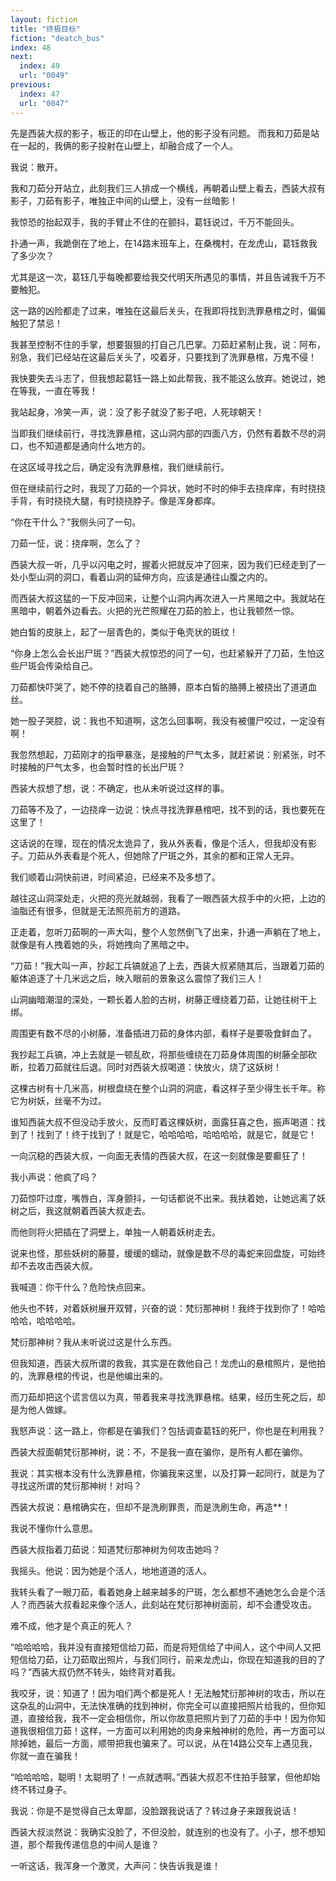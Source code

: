 ```yaml
---
layout: fiction
title: "终极目标"
fiction: "deatch_bus"
index: 48
next:
  index: 49
  url: "0049"
previous:
  index: 47
  url: "0047"
---
```

先是西装大叔的影子，板正的印在山壁上，他的影子没有问题。  而我和刀茹是站在一起的，我俩的影子投射在山壁上，却融合成了一个人。

我说：散开。

我和刀茹分开站立，此刻我们三人排成一个横线，再朝着山壁上看去，西装大叔有影子，刀茹有影子，唯独正中间的山壁上，没有一丝暗影！

我惊恐的抬起双手，我的手臂止不住的在颤抖，葛钰说过，千万不能回头。

扑通一声，我跪倒在了地上，在14路末班车上，在桑槐村，在龙虎山，葛钰救我了多少次？

尤其是这一次，葛钰几乎每晚都要给我交代明天所遇见的事情，并且告诫我千万不要触犯。

这一路的凶险都走了过来，唯独在这最后关头，在我即将找到洗罪悬棺之时，偏偏触犯了禁忌！

我甚至控制不住的手掌，想要狠狠的打自己几巴掌。刀茹赶紧制止我，说：阿布，别急，我们已经站在这最后关头了，咬着牙，只要找到了洗罪悬棺，万鬼不侵！

我快要失去斗志了，但我想起葛钰一路上如此帮我，我不能这么放弃。她说过，她在等我，一直在等我！

我站起身，冷笑一声，说：没了影子就没了影子吧，人死球朝天！

当即我们继续前行，寻找洗罪悬棺，这山洞内部的四面八方，仍然有着数不尽的洞口，也不知道都是通向什么地方的。

在这区域寻找之后，确定没有洗罪悬棺，我们继续前行。

但在继续前行之时，我现了刀茹的一个异状，她时不时的伸手去挠痒痒，有时挠挠手背，有时挠挠大腿，有时挠挠脖子。像是浑身都痒。

“你在干什么？”我侧头问了一句。

刀茹一怔，说：挠痒啊，怎么了？

西装大叔一听，几乎以闪电之时，握着火把就反冲了回来，因为我们已经走到了一处小型山洞的洞口，看着山洞的延伸方向，应该是通往山腹之内的。

而西装大叔这猛的一下反冲回来，让整个山洞内再次进入一片黑暗之中。我就站在黑暗中，朝着外边看去。火把的光芒照耀在刀茹的脸上，也让我顿然一惊。

她白皙的皮肤上，起了一层青色的，类似于龟壳状的斑纹！

“你身上怎么会长出尸斑？”西装大叔惊恐的问了一句，也赶紧躲开了刀茹，生怕这些尸斑会传染给自己。

刀茹都快吓哭了，她不停的挠着自己的胳膊，原本白皙的胳膊上被挠出了道道血丝。

她一股子哭腔，说：我也不知道啊，这怎么回事啊，我没有被僵尸咬过，一定没有啊！

我忽然想起，刀茹刚才的指甲暴涨，是接触的尸气太多，就赶紧说：别紧张，时不时接触的尸气太多，也会暂时性的长出尸斑？

西装大叔想了想，说：不确定，也从未听说过这样的事。

刀茹等不及了，一边挠痒一边说：快点寻找洗罪悬棺吧，找不到的话，我也要死在这里了！

这话说的在理，现在的情况太诡异了，我从外表看，像是个活人，但我却没有影子。刀茹从外表看是个死人，但她除了尸斑之外，其余的都和正常人无异。

我们顺着山洞快前进，时间紧迫，已经来不及多想了。

越往这山洞深处走，火把的亮光就越弱，我看了一眼西装大叔手中的火把，上边的油脂还有很多，但就是无法照亮前方的道路。

正走着，忽听刀茹啊的一声大叫，整个人忽然倒飞了出来，扑通一声躺在了地上，就像是有人拽着她的头，将她拽向了黑暗之中。

“刀茹！”我大叫一声，抄起工兵镐就追了上去，西装大叔紧随其后，当跟着刀茹的躯体追逐了十几米远之后，映入眼前的景象这么震惊了我们三人！

山洞幽暗潮湿的深处，一颗长着人脸的古树，树藤正缠绕着刀茹，让她往树干上绑。

周围更有数不尽的小树藤，准备插进刀茹的身体内部，看样子是要吸食鲜血了。

我抄起工兵镐，冲上去就是一顿乱砍，将那些缠绕在刀茹身体周围的树藤全部砍断，拉着刀茹就往后退。同时对西装大叔喝道：快放火，烧了这妖树！

这棵古树有十几米高，树根盘绕在整个山洞的洞底，看这样子至少得生长千年。称它为树妖，丝毫不为过。

谁知西装大叔不但没动手放火，反而盯着这棵妖树，面露狂喜之色，振声喝道：找到了！找到了！终于找到了！就是它，哈哈哈哈，哈哈哈哈，就是它，就是它！

一向沉稳的西装大叔，一向面无表情的西装大叔，在这一刻就像是要癫狂了！

我小声说：他疯了吗？

刀茹惊吓过度，嘴唇白，浑身颤抖，一句话都说不出来。我扶着她，让她远离了妖树之后，我这就朝着西装大叔走去。

而他则将火把插在了洞壁上，单独一人朝着妖树走去。

说来也怪，那些妖树的藤蔓，缓缓的蠕动，就像是数不尽的毒蛇来回盘旋，可始终却不去攻击西装大叔。

我喊道：你干什么？危险快点回来。

他头也不转，对着妖树展开双臂，兴奋的说：梵衍那神树！我终于找到你了！哈哈哈哈，哈哈哈哈。

梵衍那神树？我从未听说过这是什么东西。

但我知道，西装大叔所谓的救我，其实是在救他自己！龙虎山的悬棺照片，是他拍的，洗罪悬棺的传说，也是他编出来的。

而刀茹却把这个谎言信以为真，带着我来寻找洗罪悬棺。结果，经历生死之后，却是为他人做嫁。

我怒声说：这一路上，你都是在骗我们？包括调查葛钰的死尸，你也是在利用我？

西装大叔面朝梵衍那神树，说：不，不是我一直在骗你，是所有人都在骗你。

我说：其实根本没有什么洗罪悬棺，你骗我来这里，以及打算一起同行，就是为了寻找这所谓的梵衍那神树！对吗？

西装大叔说：悬棺确实在，但却不是洗刷罪责，而是洗刷生命，再造**！

我说不懂你什么意思。

西装大叔指着刀茹说：知道梵衍那神树为何攻击她吗？

我摇头。他说：因为她是个活人，地地道道的活人。

我转头看了一眼刀茹，看着她身上越来越多的尸斑，怎么都想不通她怎么会是个活人？而西装大叔看起来像个活人，此刻站在梵衍那神树面前，却不会遭受攻击。

难不成，他才是个真正的死人？

“哈哈哈哈，我并没有直接短信给刀茹，而是将短信给了中间人，这个中间人又把短信给刀茹，让刀茹取出照片，与我们同行，前来龙虎山，你现在知道我的目的了吗？”西装大叔仍然不转头，始终背对着我。

我咬牙，说：知道了！因为咱们两个都是死人！无法触梵衍那神树的攻击，所以在这杂乱的山洞中，无法快准确的找到神树，你完全可以直接把照片给我的，但你知道，直接给我，我不一定会相信你，所以你故意把照片到了刀茹的手中！因为你知道我很相信刀茹！这样，一方面可以利用她的肉身来触神树的危险，再一方面可以除掉她，最后一方面，顺带把我也骗来了。可以说，从在14路公交车上遇见我，你就一直在骗我！

“哈哈哈哈，聪明！太聪明了！一点就透啊。”西装大叔忍不住拍手鼓掌，但他却始终不转过身子。

我说：你是不是觉得自己太卑鄙，没脸跟我说话了？转过身子来跟我说话！

西装大叔淡然说：我确实没脸了，不但没脸，就连别的也没有了。小子，想不想知道，那个帮我传递信息的中间人是谁？

一听这话，我浑身一个激灵，大声问：快告诉我是谁！
